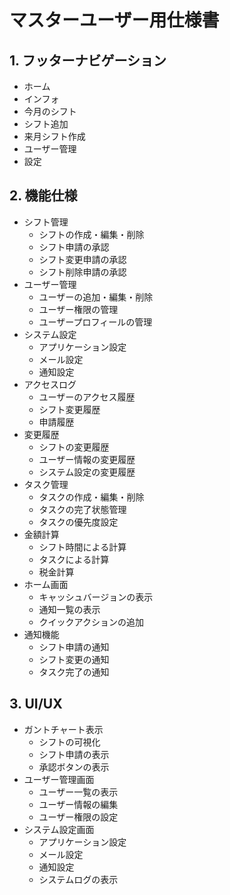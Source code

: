 # マスターユーザー用仕様書

## 1. フッターナビゲーション

- ホーム
- インフォ
- 今月のシフト
- シフト追加
- 来月シフト作成
- ユーザー管理
- 設定

## 2. 機能仕様

- シフト管理
  - シフトの作成・編集・削除
  - シフト申請の承認
  - シフト変更申請の承認
  - シフト削除申請の承認
- ユーザー管理
  - ユーザーの追加・編集・削除
  - ユーザー権限の管理
  - ユーザープロフィールの管理
- システム設定
  - アプリケーション設定
  - メール設定
  - 通知設定
- アクセスログ
  - ユーザーのアクセス履歴
  - シフト変更履歴
  - 申請履歴
- 変更履歴
  - シフトの変更履歴
  - ユーザー情報の変更履歴
  - システム設定の変更履歴
- タスク管理
  - タスクの作成・編集・削除
  - タスクの完了状態管理
  - タスクの優先度設定
- 金額計算
  - シフト時間による計算
  - タスクによる計算
  - 税金計算
- ホーム画面
  - キャッシュバージョンの表示
  - 通知一覧の表示
  - クイックアクションの追加
- 通知機能
  - シフト申請の通知
  - シフト変更の通知
  - タスク完了の通知

## 3. UI/UX

- ガントチャート表示
  - シフトの可視化
  - シフト申請の表示
  - 承認ボタンの表示
- ユーザー管理画面
  - ユーザー一覧の表示
  - ユーザー情報の編集
  - ユーザー権限の設定
- システム設定画面
  - アプリケーション設定
  - メール設定
  - 通知設定
  - システムログの表示
